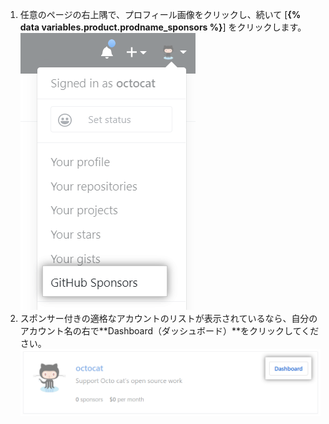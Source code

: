 1. 任意のページの右上隅で、プロフィール画像をクリックし、続いて [**{% data variables.product.prodname_sponsors %}**] をクリックします。 ![{% data variables.product.prodname_sponsors %}ボタン](/assets/images/help/sponsors/access-github-sponsors-dashboard.png)
2. スポンサー付きの適格なアカウントのリストが表示されているなら、自分のアカウント名の右で**Dashboard（ダッシュボード）**をクリックしてください。 ![開発者スポンサーダッシュボードボタン](/assets/images/help/sponsors/dev-sponsors-dashboard-button.png)
